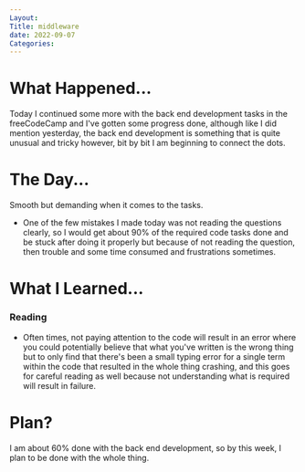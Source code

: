 ```yaml
---
Layout:
Title: middleware
date: 2022-09-07
Categories:
---
```


# What Happened...

Today I continued some more with the back end development tasks in the freeCodeCamp and I've gotten some progress done, although like I did mention yesterday, the back end development is something that is quite unusual and tricky however, bit by bit I am beginning to connect the dots.

# The Day...

Smooth but demanding when it comes to the tasks.

- One of the few mistakes I made today was not reading the questions clearly, so I would get about 90% of the required code tasks done and be stuck after doing it properly but because of not reading the question, then trouble and some time consumed and frustrations sometimes.

# What I Learned...
### Reading 

- Often times, not paying attention to the code will result in an error where you could potentially believe that what you've written is the wrong thing but to only find that there's been a small typing error for a single term within the code that resulted in the whole thing crashing, and this goes for careful reading as well because not understanding what is required will result in failure.

# Plan?

I am about 60% done with the back end development, so by this week, I plan to be done with the whole thing.